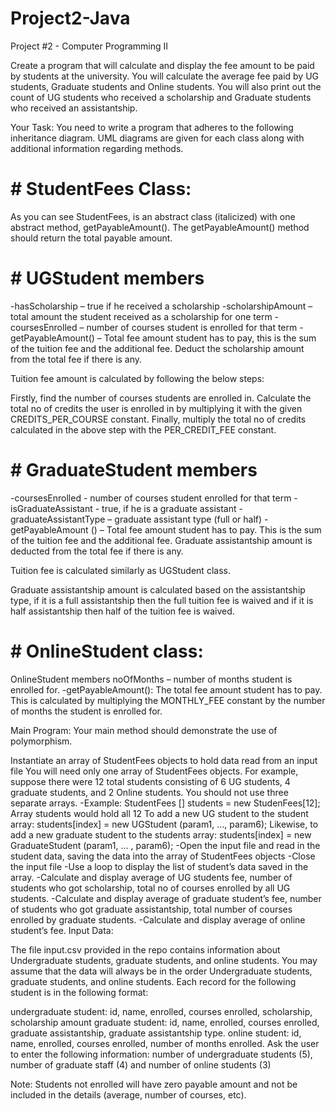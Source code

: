 # Project2-Java
Project #2 - Computer Programming II

Create a program that will calculate and display the fee amount to be paid by students at the university. You will calculate the average fee paid by UG students, Graduate students and Online students. You will also print out the count of UG students who received a scholarship and Graduate students who received an assistantship.

Your Task:
You need to write a program that adheres to the following inheritance diagram. UML diagrams are given for each class along with additional information regarding methods.

# # StudentFees Class:
As you can see StudentFees, is an abstract class (italicized) with one abstract method, getPayableAmount(). The getPayableAmount() method should return the total payable amount.


# # UGStudent members
-hasScholarship – true if he received a scholarship
-scholarshipAmount – total amount the student received as a scholarship for one term
-coursesEnrolled – number of courses student is enrolled for that term
-getPayableAmount() – Total fee amount student has to pay, this is the sum of the tuition fee and the additional fee. Deduct the scholarship amount from the total fee if there is any.

Tuition fee amount is calculated by following the below steps:

Firstly, find the number of courses students are enrolled in.
Calculate the total no of credits the user is enrolled in by multiplying it with the given CREDITS_PER_COURSE constant.
Finally, multiply the total no of credits calculated in the above step with the PER_CREDIT_FEE constant.

# # GraduateStudent members
-coursesEnrolled - number of courses student enrolled for that term
-isGraduateAssistant - true, if he is a graduate assistant
-graduateAssistantType – graduate assistant type (full or half)
-getPayableAmount () – Total fee amount student has to pay. This is the sum of the tuition fee and the additional fee. Graduate assistantship amount is deducted from the total fee if there is any.

Tuition fee is calculated similarly as UGStudent class.

Graduate assistantship amount is calculated based on the assistantship type, if it is a full assistantship then the full tuition fee is waived and if it is half assistantship then half of the tuition fee is waived.

# # OnlineStudent class:
OnlineStudent members
noOfMonths – number of months student is enrolled for.
-getPayableAmount(): The total fee amount student has to pay. This is calculated by multiplying the MONTHLY_FEE constant by the number of months the student is enrolled for.



Main Program:
Your main method should demonstrate the use of polymorphism.

Instantiate an array of StudentFees objects to hold data read from an input file
You will need only one array of StudentFees objects. For example, suppose there were 12 total students consisting of 6 UG students, 4 graduate students, and 2 Online students. You should not use three separate arrays.
-Example: 
StudentFees [] students = new StudenFees[12];
Array students would hold all 12 To add a new UG student to the student array:
students[index] = new UGStudent (param1, ..., param6);
Likewise, to add a new graduate student to the students array:
students[index] = new GraduateStudent (param1, ... , param6);
-Open the input file and read in the student data, saving the data into the array of StudentFees objects
-Close the input file
-Use a loop to display the list of student’s data saved in the array.
-Calculate and display average of UG students fee, number of students who got scholarship, total no of courses enrolled by all UG students.
-Calculate and display average of graduate student’s fee, number of students who got graduate assistantship, total number of courses enrolled by graduate students.
-Calculate and display average of online student’s fee.
Input Data: 

The file input.csv provided in the repo contains information about Undergraduate students, graduate students, and online students. You may assume that the data will always be in the order Undergraduate students, graduate students, and online students.  Each record for the following student is in the following format:

undergraduate student: id, name, enrolled, courses enrolled, scholarship, scholarship amount
graduate student: id, name, enrolled, courses enrolled, graduate assistantship, graduate assistantship type.
online student: id, name, enrolled, courses enrolled, number of months enrolled.
Ask the user to enter the following information: number of undergraduate students (5), number of graduate staff (4) and number of online students (3)

Note: Students not enrolled will have zero payable amount and not be included in the details (average, number of courses, etc).
